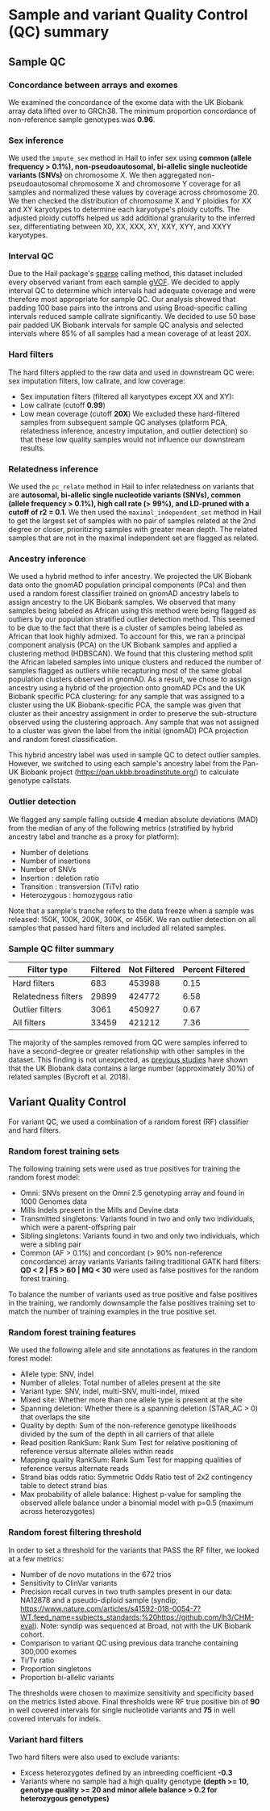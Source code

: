 # Sample and variant Quality Control (QC) summary
## Sample QC
### Concordance between arrays and exomes
We examined the concordance of the exome data with the UK Biobank array data lifted over to GRCh38. The minimum proportion concordance of non-reference sample genotypes was <b>0.96</b>.
### Sex inference
We used the `impute_sex` method in Hail to infer sex using <b>common (allele frequency > 0.1%), non-pseudoautosomal, bi-allelic single nucleotide variants (SNVs)</b> on chromosome X. We then aggregated non-pseudoautosomal chromosome X and chromosome Y coverage for all samples and normalized these values by coverage across chromosome 20. We then checked the distribution of chromosome X and Y ploidies for XX and XY karyotypes to determine each karyotype's ploidy cutoffs. The adjusted ploidy cutoffs helped us add additional granularity to the inferred sex, differentiating between X0, XX, XXX, XY, XXY, XYY, and XXYY karyotypes.
### Interval QC
Due to the Hail package's [sparse](https://hail.is/docs/0.2/experimental/vcf_combiner.html#working-with-sparse-matrix-tables) calling method, this dataset included every observed variant from each sample [gVCF](https://gatk.broadinstitute.org/hc/en-us/articles/360035531812-GVCF-Genomic-Variant-Call-Format). We decided to apply interval QC to determine which intervals had adequate coverage and were therefore most appropriate for sample QC. Our analysis showed that padding 100 base pairs into the introns and using Broad-specific calling intervals reduced sample callrate significantly. We decided to use 50 base pair padded UK Biobank intervals for sample QC analysis and selected intervals where 85% of all samples had a mean coverage of at least 20X.

### Hard filters
The hard filters applied to the raw data and used in downstream QC were: sex imputation filters, low callrate, and low coverage:
- Sex imputation filters (filtered all karyotypes except XX and XY):
- Low callrate (cutoff <b>0.99</b>)
- Low mean coverage (cutoff <b>20X</b>)
We excluded these hard-filtered samples from subsequent sample QC analyses (platform PCA, relatedness inference, ancestry imputation, and outlier detection) so that these low quality samples would not influence our downstream results.

### Relatedness inference
We used the `pc_relate` method in Hail to infer relatedness on variants that are <b>autosomal, bi-allelic single nucleotide variants (SNVs), common (allele frequency > 0.1%), high call rate (> 99%), and LD-pruned with a cutoff of r2 = 0.1</b>. We then used the `maximal_independent_set` method in Hail to get the largest set of samples with no pair of samples related at the 2nd degree or closer, prioritizing samples with greater mean depth. The related samples that are not in the maximal independent set are flagged as related.

### Ancestry inference
We used a hybrid method to infer ancestry. We projected the UK Biobank data onto the gnomAD population principal components (PCs) and then used a random forest classifier trained on gnomAD ancestry labels to assign ancestry to the UK Biobank samples. We observed that many samples being labeled as African using this method were being flagged as outliers by our population stratified outlier detection method. This seemed to be due to the fact that there is a cluster of samples being labeled as African that look highly admixed. To account for this, we ran a principal component analysis (PCA) on the UK Biobank samples and applied a clustering method (HDBSCAN). We found that this clustering method split the African labeled samples into unique clusters and reduced the number of samples flagged as outliers while recapturing most of the same global population clusters observed in gnomAD. As a result, we chose to assign ancestry using a hybrid of the projection onto gnomAD PCs and the UK Biobank specific PCA clustering: for any sample that was assigned to a cluster using the UK Biobank-specific PCA, the sample was given that cluster as their ancestry assignment in order to preserve the sub-structure observed using the clustering approach. Any sample that was not assigned to a cluster was given the label from the initial (gnomAD) PCA projection and random forest classification.

This hybrid ancestry label was used in sample QC to detect outlier samples. However, we switched to using each sample's ancestry label from the Pan-UK Biobank project (https://pan.ukbb.broadinstitute.org/) to calculate genotype callstats.

### Outlier detection
We flagged any sample falling outside <b>4</b> median absolute deviations (MAD) from the median of any of the following metrics (stratified by hybrid ancestry label and tranche as a proxy for platform):
- Number of deletions
- Number of insertions
- Number of SNVs
- Insertion : deletion ratio
- Transition : transversion (TiTv) ratio
- Heterozygous : homozygous ratio

Note that a sample's tranche refers to the data freeze when a sample was released: 150K, 100K, 200K, 300K, or 455K.
We ran outlier detection on all samples that passed hard filters and included all related samples.

### Sample QC filter summary
| Filter type | Filtered | Not Filtered | Percent Filtered |
| ----------- | -------- | ------------ | ---------------- |
| Hard filters | 683 | 453988 | 0.15 |
| Relatedness filters | 29899 | 424772 | 6.58 |
| Outlier filters | 3061 | 450927 | 0.67 |
| All filters | 33459 | 421212 | 7.36 | 

The majority of the samples removed from QC were samples inferred to have a second-degree or greater relationship with other samples in the dataset. This finding is not unexpected, as [previous studies](https://doi.org/10.1038/s41586-018-0579-z) have shown that the UK Biobank data contains a large number (approximately 30%) of related samples (Bycroft et al. 2018). 

## Variant Quality Control
For variant QC, we used a combination of a random forest (RF) classifier and hard filters.

### Random forest training sets
The following training sets were used as true positives for training the random forest model:
- Omni: SNVs present on the Omni 2.5 genotyping array and found in 1000 Genomes data
- Mills Indels present in the Mills and Devine data
- Transmitted singletons: Variants found in two and only two individuals, which were a parent-offspring pair
- Sibling singletons: Variants found in two and only two individuals, which were a sibling pair
- Common (AF > 0.1%) and concordant (> 90% non-reference concordance) array variants
Variants failing traditional GATK hard filters: <b>QD < 2 | FS > 60 | MQ < 30</b> were used as false positives for the random forest training. 

To balance the number of variants used as true positive and false positives in the training, we randomly downsample the false positives training set to match the number of training examples in the true positive set.

### Random forest training features
We used the following allele and site annotations as features in the random forest model:
- Allele type: SNV, indel
- Number of alleles: Total number of alleles present at the site
- Variant type: SNV, indel, multi-SNV, multi-indel, mixed
- Mixed site: Whether more than one allele type is present at the site
- Spanning deletion: Whether there is a spanning deletion (STAR_AC > 0) that overlaps the site
- Quality by depth: Sum of the non-reference genotype likelihoods divided by the sum of the depth in all carriers of that allele
- Read position RankSum: Rank Sum Test for relative positioning of reference versus alternate alleles within reads
- Mapping quality RankSum: Rank Sum Test for mapping qualities of reference versus alternate reads
- Strand bias odds ratio: Symmetric Odds Ratio test of 2x2 contingency table to detect strand bias
- Max probability of allele balance: Highest p-value for sampling the observed allele balance under a binomial model with p=0.5 (maximum across heterozygotes)

### Random forest filtering threshold
In order to set a threshold for the variants that PASS the RF filter, we looked at a few metrics:
- Number of de novo mutations in the 672 trios
- Sensitivity to ClinVar variants
- Precision recall curves in two truth samples present in our data: NA12878 and a pseudo-diploid sample (syndip; https://www.nature.com/articles/s41592-018-0054-7?WT.feed_name=subjects_standards;%20https://github.com/lh3/CHM-eval). Note: syndip was sequenced at Broad, not with the UK Biobank cohort.
- Comparison to variant QC using previous data tranche containing 300,000 exomes
- Ti/Tv ratio
- Proportion singletons
- Proportion bi-allelic variants

The thresholds were chosen to maximize sensitivity and specificity based on the metrics listed above. Final thresholds were RF true positive bin of <b>90</b> in well covered intervals for single nucleotide variants and <b>75</b> in well covered intervals for indels.

### Variant hard filters
Two hard filters were also used to exclude variants:
- Excess heterozygotes defined by an inbreeding coefficient <b>-0.3</b>
- Variants where no sample had a high quality genotype <b>(depth >= 10, genotype quality >= 20 and minor allele balance > 0.2 for heterozygous genotypes)</b>